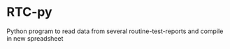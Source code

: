 # RTC-py
Python program to read data from several routine-test-reports and compile in new spreadsheet
